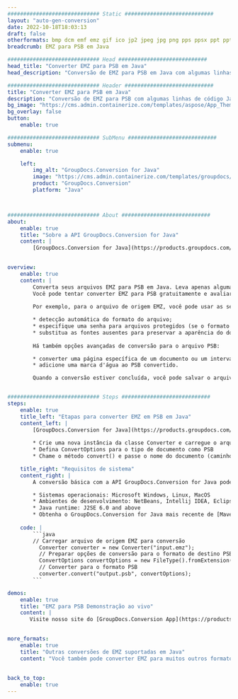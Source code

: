 ```yaml
---
############################# Static ############################
layout: "auto-gen-conversion"
date: 2022-10-18T18:03:13
draft: false
otherformats: bmp dcm emf emz gif ico jp2 jpeg jpg png pps ppsx ppt pptx psb psd svg svgz tga tif tiff webp wmf wmz
breadcrumb: EMZ para PSB em Java

############################# Head ############################
head_title: "Converter EMZ para PSB em Java"
head_description: "Conversão de EMZ para PSB em Java com algumas linhas de código. Converta mais de 160 formatos de arquivo usando a API de conversão de documentos do GroupDocs para Java"

############################# Header ############################
title: "Converter EMZ para PSB em Java"
description: "Conversão de EMZ para PSB com algumas linhas de código Java"
bg_image: "https://cms.admin.containerize.com/templates/aspose/App_Themes/V3/images/bg/header1.png"
bg_overlay: false
button:
    enable: true

############################# SubMenu ############################
submenu:
    enable: true

    left:
        img_alt: "GroupDocs.Conversion for Java"
        image: "https://cms.admin.containerize.com/templates/groupdocs/images/product-logos/90x90-noborder/groupdocs-conversion-java.png"
        product: "GroupDocs.Conversion"
        platform: "Java"



############################# About ############################
about:
    enable: true
    title: "Sobre a API GroupDocs.Conversion for Java"
    content: |
        [GroupDocs.Conversion for Java](https://products.groupdocs.com/conversion/java/) é uma API avançada de conversão de formato de arquivo para conversão entre formatos populares de imagem e documento, como Microsoft Office, OpenDocument, PDF, HTML, e-mail, CAD. e muito mais com apenas algumas linhas de código. A API nativa detecta automaticamente os formatos dos documentos originais e oferece muitas opções para personalizar os documentos convertidos. Juntamente com a função de extrair informações de um documento, ele também suporta o armazenamento em cache dos resultados da conversão para o disco local por padrão. No entanto, qualquer tipo de armazenamento em cache pode ser suportado pela implementação das interfaces apropriadas - Amazon S3, Dropbox, Google Drive, Windows Azure, Reddis ou quaisquer outras.
    

overview:
    enable: true
    content: |
        Converta seus arquivos EMZ para PSB em Java. Leva apenas algumas linhas de código Java em qualquer plataforma de sua escolha, como Windows, Linux, macOS.
        Você pode tentar converter EMZ para PSB gratuitamente e avaliar a qualidade dos resultados da conversão. Junto com scripts de conversão de arquivo simples, você pode tentar opções mais sofisticadas para carregar o arquivo de origem EMZ e armazenar a saída PSB. 
        
        Por exemplo, para o arquivo de origem EMZ, você pode usar as seguintes opções de carregamento:

        * detecção automática do formato do arquivo;
        * especifique uma senha para arquivos protegidos (se o formato de arquivo for compatível);
        * substitua as fontes ausentes para preservar a aparência do documento.
        
        Há também opções avançadas de conversão para o arquivo PSB:

        * converter uma página específica de um documento ou um intervalo de páginas;
        * adicione uma marca d'água ao PSB convertido.

        Quando a conversão estiver concluída, você pode salvar o arquivo PSB no caminho do arquivo local ou em qualquer armazenamento de terceiros, como FTP, Amazon S3, Google Drive, Dropbox etc. Observe - para converter EMZ para PSB, você não precisa instalar nenhum software adicional, como MS Office, Open Office, Adobe Acrobat Reader etc.


############################# Steps ############################
steps:
    enable: true
    title_left: "Etapas para converter EMZ em PSB em Java"
    content_left: |
        [GroupDocs.Conversion for Java](https://products.groupdocs.com/conversion/java/) permite que os desenvolvedores convertam facilmente o arquivo EMZ para PSB com algumas linhas de código.
        
        * Crie uma nova instância da classe Converter e carregue o arquivo EMZ com o caminho completo
        * Defina ConvertOptions para o tipo de documento como PSB
        * Chame o método convert() e passe o nome do documento (caminho completo) e formato (PSB) como parâmetro

    title_right: "Requisitos de sistema"
    content_right: |
        A conversão básica com a API GroupDocs.Conversion for Java pode ser feita com apenas algumas linhas de código. Nossas APIs são suportadas em todas as principais plataformas e sistemas operacionais. Antes de executar o código abaixo, certifique-se de ter os seguintes pré-requisitos instalados em seu sistema.

        * Sistemas operacionais: Microsoft Windows, Linux, MacOS
        * Ambientes de desenvolvimento: NetBeans, Intellij IDEA, Eclipse, etc.
        * Java runtime: J2SE 6.0 and above
        * Obtenha o GroupDocs.Conversion for Java mais recente de [Maven](https://repository.groupdocs.com/webapp/#/artifacts/browse/tree/General/repo/com/groupdocs/groupdocs-conversion)
         
    code: |
        ```java    
        // Carregar arquivo de origem EMZ para conversão
          Converter converter = new Converter("input.emz");
          // Preparar opções de conversão para o formato de destino PSB
          ConvertOptions convertOptions = new FileType().fromExtension("psb").getConvertOptions();
          // Converter para o formato PSB
          converter.convert("output.psb", convertOptions);
        ```

demos:
    enable: true
    title: "EMZ para PSB Demonstração ao vivo"
    content: |
       Visite nosso site do [GroupDocs.Conversion App](https://products.groupdocs.app/conversion/family) e experimente a conversão de EMZ para PSB agora. A demonstração gratuita tem os seguintes benefícios
          

more_formats:
    enable: true
    title: "Outras conversões de EMZ suportadas em Java"
    content: "Você também pode converter EMZ para muitos outros formatos de arquivo. Por favor, veja a lista abaixo."
       
       
back_to_top:
    enable: true
---
```


